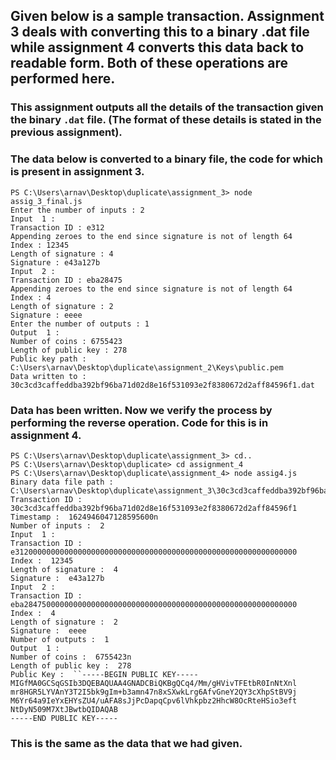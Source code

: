 ## Given below is a sample transaction. Assignment 3 deals with converting this to a binary .dat file while assignment 4 converts this data back to readable form. Both of these operations are performed here.

### This assignment outputs all the details of the transaction given the binary `.dat` file. (The format of these details is stated in the previous assignment).

### The data below is converted to a binary file, the code for which is present in assignment 3.

```
PS C:\Users\arnav\Desktop\duplicate\assignment_3> node assig_3_final.js
Enter the number of inputs : 2
Input  1 :       
Transaction ID : e312
Appending zeroes to the end since signature is not of length 64
Index : 12345
Length of signature : 4
Signature : e43a127b
Input  2 :
Transaction ID : eba28475
Appending zeroes to the end since signature is not of length 64
Index : 4
Length of signature : 2
Signature : eeee
Enter the number of outputs : 1
Output  1 :
Number of coins : 6755423
Length of public key : 278
Public key path : C:\Users\arnav\Desktop\duplicate\assignment_2\Keys\public.pem
Data written to :  30c3cd3caffeddba392bf96ba71d02d8e16f531093e2f8380672d2aff84596f1.dat
```

### Data has been written. Now we verify the process by performing the reverse operation. Code for this is in assignment 4.
```
PS C:\Users\arnav\Desktop\duplicate\assignment_3> cd.. 
PS C:\Users\arnav\Desktop\duplicate> cd assignment_4
PS C:\Users\arnav\Desktop\duplicate\assignment_4> node assig4.js
Binary data file path : C:\Users\arnav\Desktop\duplicate\assignment_3\30c3cd3caffeddba392bf96ba71d02d8e16f531093e2f8380672d2aff84596f1.dat
Transaction ID :  30c3cd3caffeddba392bf96ba71d02d8e16f531093e2f8380672d2aff84596f1
Timestamp :  1624946047128595600n
Number of inputs :  2
Input  1 :
Transaction ID :  e312000000000000000000000000000000000000000000000000000000000000
Index :  12345
Length of signature :  4
Signature :  e43a127b
Input  2 :
Transaction ID :  eba2847500000000000000000000000000000000000000000000000000000000
Index :  4
Length of signature :  2
Signature :  eeee
Number of outputs :  1
Output  1 :
Number of coins :  6755423n
Length of public key :  278
Public Key :  ``-----BEGIN PUBLIC KEY-----
MIGfMA0GCSqGSIb3DQEBAQUAA4GNADCBiQKBgQCq4/Mm/gHVivTFEtbR0InNtXnl
mr8HGR5LYVAnY3T2I5bk9gIm+b3amn47n8xSXwkLrg6AfvGneY2QY3cXhpStBV9j
M6Yr64a9IeYxEHYsZU4/uAFA8sJjPcDapqCpv6lVhkpbz2HhcW8OcRteHSio3eft
NtDyN509M7XtJBwtbQIDAQAB
-----END PUBLIC KEY-----
```
### This is the same as the data that we had given.